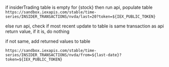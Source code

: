 if insiderTrading table is empty for {stock} then run api, populate table
`https://sandbox.iexapis.com/stable/time-series/INSIDER_TRANSACTIONS/nvda/last=20?token=${IEX_PUBLIC_TOKEN}`


else run api, check if most recent update to table is same transaction as api return value, if it is, do nothing

if not same, add returned values to table

`https://sandbox.iexapis.com/stable/time-series/INSIDER_TRANSACTIONS/nvda/from=${last-date}?token=${IEX_PUBLIC_TOKEN}`
